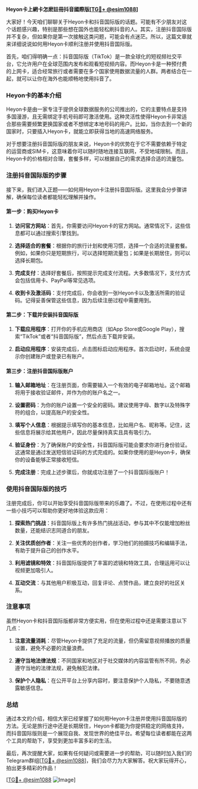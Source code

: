 **Heyon卡上網卡怎麽註冊抖音國際版[[TG💪+ @esim1088](https://t.me/s/esim1088)]**

大家好！今天咱们聊聊关于Heyon卡和抖音国际版的话题。可能有不少朋友对这个话题感兴趣，特别是那些想在国外也能轻松刷抖音的人。其实，注册抖音国际版并不复杂，但如果你是第一次接触这类问题，可能会有点迷茫。所以，这篇文章就来详细说说如何用Heyon卡顺利注册并使用抖音国际版。

首先，咱们得明确一点：抖音国际版（TikTok）是一款全球化的短视频社交平台，它允许用户在全球范围内发布和观看短视频内容。而Heyon卡是一种预付费的上网卡，适合经常旅行或者需要在多个国家使用数据流量的人群。两者结合在一起，就可以让你在海外也能顺畅地使用抖音了。

### Heyon卡的基本介绍

Heyon卡是由一家专注于提供全球数据服务的公司推出的，它的主要特点是支持多国漫游，且无需绑定手机号码即可激活使用。这种灵活性使得Heyon卡非常适合那些需要频繁更换国家或者不想绑定本地号码的用户。比如，当你去到一个新的国家时，只要插入Heyon卡，就能立即获得当地的高速网络服务。

对于想要注册抖音国际版的朋友来说，Heyon卡的优势在于它不需要依赖于特定的运营商或SIM卡，这意味着你可以随时随地连接互联网，不受地域限制。而且，Heyon卡的价格相对合理，套餐多样，可以根据自己的需求选择合适的流量包。

### 注册抖音国际版的步骤

接下来，我们进入正题——如何用Heyon卡注册抖音国际版。这里我会分步骤讲解，确保每位读者都能轻松理解并操作。

#### 第一步：购买Heyon卡

1. **访问官方网站**：首先，你需要访问Heyon卡的官方网站。通常情况下，这些信息都可以通过搜索引擎找到。
   
2. **选择适合的套餐**：根据你的旅行计划和使用习惯，选择一个合适的流量套餐。例如，如果你只是短期旅行，可以选择短期流量包；如果是长期居住，则可以选择长期包。

3. **完成支付**：选择好套餐后，按照提示完成支付流程。大多数情况下，支付方式会包括信用卡、PayPal等常见选项。

4. **收到卡及激活码**：支付完成后，你会收到一张Heyon卡以及激活所需的验证码。记得妥善保管这些信息，因为后续注册过程中需要用到。

#### 第二步：下载并安装抖音国际版

1. **下载应用程序**：打开你的手机应用商店（如App Store或Google Play），搜索“TikTok”或者“抖音国际版”，然后点击下载并安装。

2. **启动应用程序**：安装完成后，点击图标启动应用程序。首次启动时，系统会提示你创建账户或登录已有账户。

#### 第三步：注册抖音国际版账户

1. **输入邮箱地址**：在注册页面，你需要输入一个有效的电子邮箱地址。这个邮箱将用于接收验证邮件，并作为你的账户名之一。

2. **设置密码**：为你的账户设置一个安全的密码。建议使用字母、数字以及特殊字符的组合，以提高账户的安全性。

3. **填写个人信息**：根据提示填写你的基本信息，比如用户名、昵称等。记住，这些信息将展示给其他用户，因此尽量保持真实且具有吸引力。

4. **验证身份**：为了确保账户的安全性，抖音国际版可能会要求你进行身份验证。这通常是通过发送短信验证码的方式完成的。如果你使用的是Heyon卡，确保你的设备能够正常接收短信。

5. **完成注册**：完成上述步骤后，你就成功注册了一个抖音国际版账户！

### 使用抖音国际版的技巧

注册完成后，你可以开始享受抖音国际版带来的乐趣了。不过，在使用过程中还有一些小技巧可以帮助你更好地体验这款应用：

1. **探索热门挑战**：抖音国际版上有许多热门挑战活动，参与其中不仅能增加粉丝数量，还能结识志同道合的朋友。

2. **关注优质创作者**：关注一些优秀的创作者，学习他们的拍摄技巧和编辑手法，有助于提升自己的创作水平。

3. **利用滤镜和特效**：抖音国际版提供了丰富的滤镜和特效工具，合理运用可以让视频更加吸引人。

4. **互动交流**：与其他用户积极互动，回复评论、点赞作品，建立良好的社区关系。

### 注意事项

虽然Heyon卡和抖音国际版都非常方便实用，但在使用过程中还是需要注意以下几点：

1. **注意流量消耗**：尽管Heyon卡提供了充足的流量，但仍需留意视频播放的质量设置，避免不必要的流量浪费。

2. **遵守当地法律法规**：不同国家和地区对于社交媒体的内容监管有所不同，务必遵守当地的法律法规，避免触犯法律。

3. **保护个人隐私**：在公开平台上分享内容时，要注意保护个人隐私，不要随意透露敏感信息。

### 总结

通过本文的介绍，相信大家已经掌握了如何用Heyon卡注册并使用抖音国际版的方法。无论是旅行途中还是长期居住，Heyon卡都能为你提供稳定的网络支持，而抖音国际版则是一个展现自我、发现世界的绝佳平台。希望每位读者都能在这两个工具的帮助下，享受到更加丰富多彩的生活。

最后，再次提醒大家，如果有任何疑问或需要进一步的帮助，可以随时加入我们的Telegram群组[[TG💪+ @esim1088](https://t.me/s/esim1088)]，我们会尽力为大家解答。祝大家玩得开心，拍出更多精彩的作品！

[[TG💪+ @esim1088](https://t.me/s/esim1088) ![Image](https://i.postimg.cc/4NQfJmqS/Snipaste-2025-05-13-00-14-12.png)]
